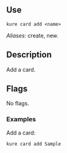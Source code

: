 ## Use

`kure card add <name>`

*Aliases*: create, new.

## Description

Add a card.

## Flags

No flags.

### Examples

Add a card:
```
kure card add Sample
```